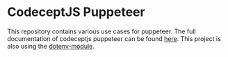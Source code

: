 # CodeceptJS Puppeteer

This repository contains various use cases for puppeteer.
The full documentation of codeceptjs puppeteer can be found [here](https://codecept.io/puppeteer/).
This project is also using the [dotenv-module](https://www.npmjs.com/package/dotenv).

